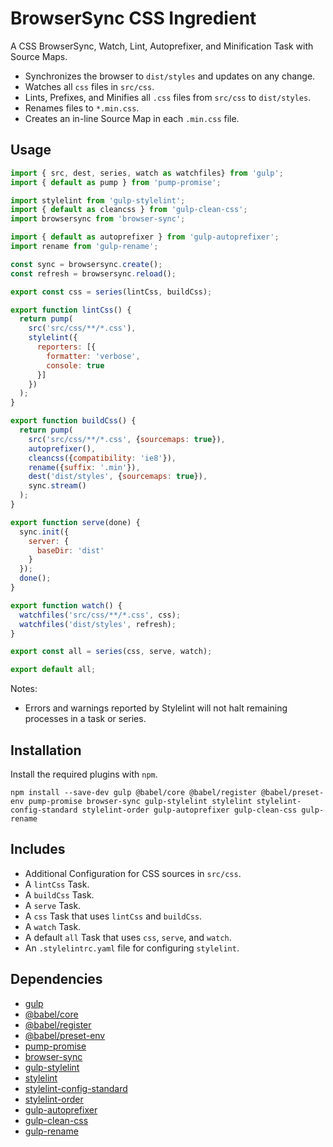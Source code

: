 BrowserSync CSS Ingredient
================================================================================

A CSS BrowserSync, Watch, Lint, Autoprefixer, and Minification Task with Source Maps.

- Synchronizes the browser to `dist/styles` and updates on any change.
- Watches all `css` files in `src/css`.
- Lints, Prefixes, and Minifies all `.css` files from `src/css` to `dist/styles`.
- Renames files to `*.min.css`.
- Creates an in-line Source Map in each `.min.css` file.

Usage
--------------------------------------------------------------------------------

```javascript
import { src, dest, series, watch as watchfiles} from 'gulp';
import { default as pump } from 'pump-promise';

import stylelint from 'gulp-stylelint';
import { default as cleancss } from 'gulp-clean-css';
import browsersync from 'browser-sync';

import { default as autoprefixer } from 'gulp-autoprefixer';
import rename from 'gulp-rename';

const sync = browsersync.create();
const refresh = browsersync.reload();

export const css = series(lintCss, buildCss);

export function lintCss() {
  return pump(
    src('src/css/**/*.css'),
    stylelint({
      reporters: [{
        formatter: 'verbose',
        console: true
      }]
    })
  );
}

export function buildCss() {
  return pump(
    src('src/css/**/*.css', {sourcemaps: true}),
    autoprefixer(),
    cleancss({compatibility: 'ie8'}),
    rename({suffix: '.min'}),
    dest('dist/styles', {sourcemaps: true}),
    sync.stream()
  );
}

export function serve(done) {
  sync.init({
    server: {
      baseDir: 'dist'
    }
  });
  done();
}

export function watch() {
  watchfiles('src/css/**/*.css', css);
  watchfiles('dist/styles', refresh);
}

export const all = series(css, serve, watch);

export default all;
```

Notes:
- Errors and warnings reported by Stylelint will not halt remaining processes in a task or series.

Installation
--------------------------------------------------------------------------------

Install the required plugins with `npm`.

`npm install --save-dev gulp @babel/core @babel/register @babel/preset-env pump-promise browser-sync gulp-stylelint stylelint stylelint-config-standard stylelint-order gulp-autoprefixer gulp-clean-css gulp-rename`

Includes
--------------------------------------------------------------------------------

- Additional Configuration for CSS sources in `src/css`.
- A `lintCss` Task.
- A `buildCss` Task.
- A `serve` Task.
- A `css` Task that uses `lintCss` and `buildCss`.
- A `watch` Task.
- A default `all` Task that uses `css`, `serve`, and `watch`. 
- An `.stylelintrc.yaml` file for configuring `stylelint`.

Dependencies
--------------------------------------------------------------------------------

- [gulp](https://www.npmjs.com/package/gulp)
- [@babel/core](https://www.npmjs.com/package/@babel/core)
- [@babel/register](https://www.npmjs.com/package/@babel/register)
- [@babel/preset-env](https://www.npmjs.com/package/@babel/preset-env)
- [pump-promise](https://www.npmjs.com/package/pump-promise)
- [browser-sync](https://www.npmjs.com/package/browser-sync)
- [gulp-stylelint](https://www.npmjs.com/package/gulp-stylelint)
- [stylelint](https://www.npmjs.com/package/stylelint)
- [stylelint-config-standard](https://www.npmjs.com/package/stylelint-config-standard)
- [stylelint-order](https://www.npmjs.com/package/stylelint-order)
- [gulp-autoprefixer](https://www.npmjs.com/package/gulp-autoprefixer)
- [gulp-clean-css](https://www.npmjs.com/package/gulp-clean-css)
- [gulp-rename](https://www.npmjs.com/package/gulp-rename)
